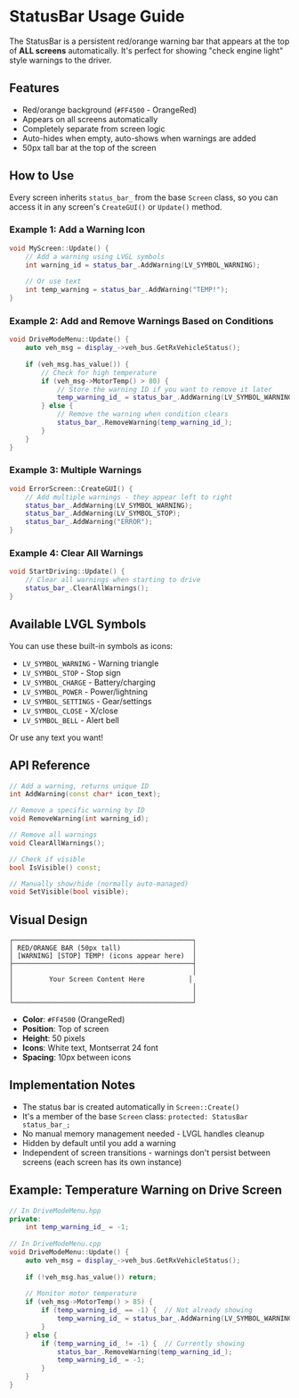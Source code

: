 # StatusBar Usage Guide

The StatusBar is a persistent red/orange warning bar that appears at the top of **ALL screens** automatically. It's perfect for showing "check engine light" style warnings to the driver.

## Features

- Red/orange background (`#FF4500` - OrangeRed)
- Appears on all screens automatically
- Completely separate from screen logic
- Auto-hides when empty, auto-shows when warnings are added
- 50px tall bar at the top of the screen

## How to Use

Every screen inherits `status_bar_` from the base `Screen` class, so you can access it in any screen's `CreateGUI()` or `Update()` method.

### Example 1: Add a Warning Icon

```cpp
void MyScreen::Update() {
    // Add a warning using LVGL symbols
    int warning_id = status_bar_.AddWarning(LV_SYMBOL_WARNING);
    
    // Or use text
    int temp_warning = status_bar_.AddWarning("TEMP!");
}
```

### Example 2: Add and Remove Warnings Based on Conditions

```cpp
void DriveModeMenu::Update() {
    auto veh_msg = display_->veh_bus.GetRxVehicleStatus();
    
    if (veh_msg.has_value()) {
        // Check for high temperature
        if (veh_msg->MotorTemp() > 80) {
            // Store the warning ID if you want to remove it later
            temp_warning_id_ = status_bar_.AddWarning(LV_SYMBOL_WARNING " HOT");
        } else {
            // Remove the warning when condition clears
            status_bar_.RemoveWarning(temp_warning_id_);
        }
    }
}
```

### Example 3: Multiple Warnings

```cpp
void ErrorScreen::CreateGUI() {
    // Add multiple warnings - they appear left to right
    status_bar_.AddWarning(LV_SYMBOL_WARNING);
    status_bar_.AddWarning(LV_SYMBOL_STOP);
    status_bar_.AddWarning("ERROR");
}
```

### Example 4: Clear All Warnings

```cpp
void StartDriving::Update() {
    // Clear all warnings when starting to drive
    status_bar_.ClearAllWarnings();
}
```

## Available LVGL Symbols

You can use these built-in symbols as icons:

- `LV_SYMBOL_WARNING` - Warning triangle
- `LV_SYMBOL_STOP` - Stop sign
- `LV_SYMBOL_CHARGE` - Battery/charging
- `LV_SYMBOL_POWER` - Power/lightning
- `LV_SYMBOL_SETTINGS` - Gear/settings
- `LV_SYMBOL_CLOSE` - X/close
- `LV_SYMBOL_BELL` - Alert bell

Or use any text you want!

## API Reference

```cpp
// Add a warning, returns unique ID
int AddWarning(const char* icon_text);

// Remove a specific warning by ID
void RemoveWarning(int warning_id);

// Remove all warnings
void ClearAllWarnings();

// Check if visible
bool IsVisible() const;

// Manually show/hide (normally auto-managed)
void SetVisible(bool visible);
```

## Visual Design

```
┌─────────────────────────────────────────────┐
│ RED/ORANGE BAR (50px tall)                  │
│ [WARNING] [STOP] TEMP! (icons appear here)  │
├─────────────────────────────────────────────┤
│                                             │
│         Your Screen Content Here           │
│                                             │
│                                             │
└─────────────────────────────────────────────┘
```

- **Color**: `#FF4500` (OrangeRed)
- **Position**: Top of screen
- **Height**: 50 pixels
- **Icons**: White text, Montserrat 24 font
- **Spacing**: 10px between icons

## Implementation Notes

- The status bar is created automatically in `Screen::Create()`
- It's a member of the base `Screen` class: `protected: StatusBar status_bar_;`
- No manual memory management needed - LVGL handles cleanup
- Hidden by default until you add a warning
- Independent of screen transitions - warnings don't persist between screens (each screen has its own instance)

## Example: Temperature Warning on Drive Screen

```cpp
// In DriveModeMenu.hpp
private:
    int temp_warning_id_ = -1;
    
// In DriveModeMenu.cpp
void DriveModeMenu::Update() {
    auto veh_msg = display_->veh_bus.GetRxVehicleStatus();
    
    if (!veh_msg.has_value()) return;
    
    // Monitor motor temperature
    if (veh_msg->MotorTemp() > 85) {
        if (temp_warning_id_ == -1) {  // Not already showing
            temp_warning_id_ = status_bar_.AddWarning(LV_SYMBOL_WARNING " OVERHEAT");
        }
    } else {
        if (temp_warning_id_ != -1) {  // Currently showing
            status_bar_.RemoveWarning(temp_warning_id_);
            temp_warning_id_ = -1;
        }
    }
}
```
